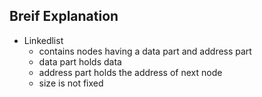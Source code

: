 ## Breif Explanation
- Linkedlist 
     - contains nodes having a data part and address part
     - data part holds data
     - address part holds the address of next node
     - size is not fixed